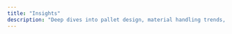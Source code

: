 ```yaml
---
title: "Insights"
description: "Deep dives into pallet design, material handling trends, and best practices from our experts."
---
```


